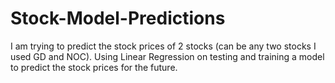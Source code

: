 # Stock-Model-Predictions
I am trying to predict the stock prices of 2 stocks (can be any two stocks I used GD and NOC). Using Linear Regression on testing and training a model to predict the stock prices for the future. 
